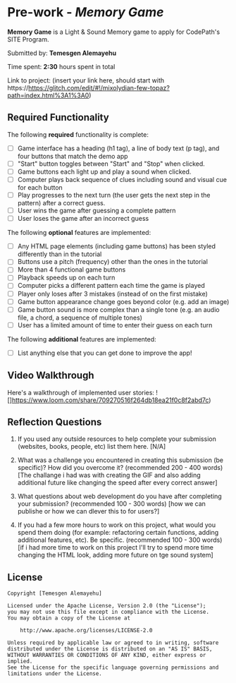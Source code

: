 # Pre-work - _Memory Game_

**Memory Game** is a Light & Sound Memory game to apply for CodePath's SITE Program.

Submitted by: **Temesgen Alemayehu**

Time spent: **2:30** hours spent in total

Link to project: (insert your link here, should start with https://https://glitch.com/edit/#!/mixolydian-few-topaz?path=index.html%3A1%3A0)

## Required Functionality

The following **required** functionality is complete:

- [ ] Game interface has a heading (h1 tag), a line of body text (p tag), and four buttons that match the demo app
- [ ] "Start" button toggles between "Start" and "Stop" when clicked.
- [ ] Game buttons each light up and play a sound when clicked.
- [ ] Computer plays back sequence of clues including sound and visual cue for each button
- [ ] Play progresses to the next turn (the user gets the next step in the pattern) after a correct guess.
- [ ] User wins the game after guessing a complete pattern
- [ ] User loses the game after an incorrect guess

The following **optional** features are implemented:

- [ ] Any HTML page elements (including game buttons) has been styled differently than in the tutorial
- [ ] Buttons use a pitch (frequency) other than the ones in the tutorial
- [ ] More than 4 functional game buttons
- [ ] Playback speeds up on each turn
- [ ] Computer picks a different pattern each time the game is played
- [ ] Player only loses after 3 mistakes (instead of on the first mistake)
- [ ] Game button appearance change goes beyond color (e.g. add an image)
- [ ] Game button sound is more complex than a single tone (e.g. an audio file, a chord, a sequence of multiple tones)
- [ ] User has a limited amount of time to enter their guess on each turn

The following **additional** features are implemented:

- [ ] List anything else that you can get done to improve the app!

## Video Walkthrough

Here's a walkthrough of implemented user stories:
![]https://www.loom.com/share/709270516f264db18ea21f0c8f2abd7c)

## Reflection Questions

1. If you used any outside resources to help complete your submission (websites, books, people, etc) list them here.
   [N/A]

2. What was a challenge you encountered in creating this submission (be specific)? How did you overcome it? (recommended 200 - 400 words)
   [The challange i had was with creating the GIF and also adding additional future like changing the speed after every correct answer]

3. What questions about web development do you have after completing your submission? (recommended 100 - 300 words)
   [how we can publishe or how we can dlever this to for users?]

4. If you had a few more hours to work on this project, what would you spend them doing (for example: refactoring certain functions, adding additional features, etc). Be specific. (recommended 100 - 300 words)
   [if i had more time to work on this project I'll try to spend more time changing the HTML look, adding more future on tge sound system]

## License

    Copyright [Temesgen Alemayehu]

    Licensed under the Apache License, Version 2.0 (the "License");
    you may not use this file except in compliance with the License.
    You may obtain a copy of the License at

        http://www.apache.org/licenses/LICENSE-2.0

    Unless required by applicable law or agreed to in writing, software
    distributed under the License is distributed on an "AS IS" BASIS,
    WITHOUT WARRANTIES OR CONDITIONS OF ANY KIND, either express or implied.
    See the License for the specific language governing permissions and
    limitations under the License.
